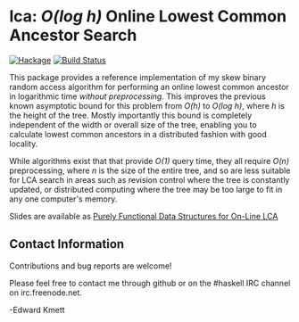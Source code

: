 lca: _O(log h)_ Online Lowest Common Ancestor Search
====================================================

[![Hackage](https://img.shields.io/hackage/v/lca.svg)](https://hackage.haskell.org/package/lca) [![Build Status](https://github.com/ekmett/lca/workflows/Haskell-CI/badge.svg)](https://github.com/ekmett/lca/actions?query=workflow%3AHaskell-CI)

This package provides a reference implementation of my skew binary random access algorithm for performing an
online lowest common ancestor in logarithmic time _without preprocessing_. This improves the previous known
asymptotic bound for this problem from _O(h)_ to _O(log h)_, where _h_ is the height of the tree. Mostly
importantly this bound is completely independent of the width or overall size of the tree, enabling you to
calculate lowest common ancestors in a distributed fashion with good locality.

While algorithms exist that that provide _O(1)_ query time, they all require _O(n)_ preprocessing, where _n_ is
the size of the entire tree, and so are less suitable for LCA search in areas such as revision control where the
tree is constantly updated, or distributed computing where the tree may be too large to fit in any one computer's
memory.

Slides are available as [Purely Functional Data Structures for On-Line LCA](http://www.slideshare.net/ekmett/skewbinary-online-lowest-common-ancestor-search)

Contact Information
-------------------

Contributions and bug reports are welcome!

Please feel free to contact me through github or on the #haskell IRC channel on irc.freenode.net.

-Edward Kmett
